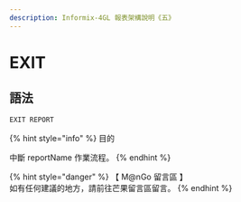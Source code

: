 ```yaml
---
description: Informix-4GL 報表架構說明《五》
---
```


# EXIT

## 語法

```objectivec
EXIT REPORT
```

{% hint style="info" %}
目的

中斷 reportName 作業流程。
{% endhint %}

{% hint style="danger" %}
【 M@nGo 留言區 】\
如有任何建議的地方，請前往芒果留言區留言。
{% endhint %}
